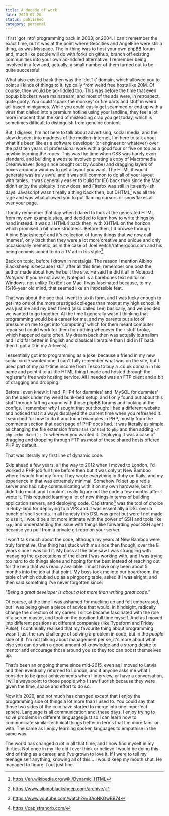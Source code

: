 ```yaml
---
title: A decade of work
date: 2020-07-20
status: published
category: personal
---
```


I first 'got into' programming back in 2003, or 2004. I can't remember the exact time, but it was at the point where Geocities and AngelFire were still a thing, as was Myspace. The in-thing was to host your own phpBB forum and, much like people will do with forks on github, branch off existing communities into your own ad-riddled alternative. I remember being involved in a few and, actually, a small number of them turned out to be quite successful.

What also existed back then was the 'dotTk' domain, which allowed you to point all kinds of things to it, typically from weird free hosts like 20M. Of course, they would be ad-riddled too. This was before the time that even popup blockers were mainstream, and most of the ads were, in retrospect, quite goofy. You could 'spank the monkey' or fire darts and stuff in weird ad-based minigames. While you could easily get scammed or end up with a virus that dialled into a premium hotline using your landline, they feel a lot more innocent than the kind of misleading crap you get today, which is sometimes difficult to distinguish from genuine content.

But, I digress, I'm not here to talk about advertising, social media, and the slow descent into madness of the modern internet, I'm here to talk about what it's been like as a software developer (or engineer or whatever) over the past ten years of professional work with a good four or five on top as a newbie learning the ropes. This was the time when CSS was barely even standard, and building a website involved pirating a copy of Macromedia Dreamweaver (long since bought out by Adobe) and dragging layers of boxes around a window to get a layout you want. The HTML it would generate was truly awful and it was still common to do all of your layout with tables. It was generally easier to build for IE6 back then since the Mac didn't enjoy the ubiquity it now does, and Firefox was still in its early-ish days. Javascript wasn't really a thing back then, but DHTML[^0] was all the rage and was what allowed you to put flaming cursors or snowflakes all over your page.

I fondly remember that day when I dared to look at the generated HTML from my own example sites, and decided to learn how to write things by hand instead. It was all HTML4 back then, with XHTML on the horizon which promised a bit more strictness. Before then, I'd browse through Albino Blacksheep[^1] and it's collection of funny things that we now call 'memes', only back then they were a lot more creative and unique and only occasionally memetic, as in the case of Joel Veitch/rathergood.com and his being commissioned to do a TV ad in his style[^2].

Back on topic, before I drown in nostalgia. The reason I mention Albino Blacksheep is because I *still*, after all this time, remember one post the author made about how he built the site. He said he did it all in Notepad. *Notepad*! If you're not aware, Notepad is a barebones text editor on Windows, not unlike TextEdit on Mac. I was fascinated because, to my 15/16-year old mind, that seemed like an impossible feat.

That was about the age that I went to sixth form, and I was lucky enough to get into one of the more prestiged colleges than most at my high school. It was just me and my best friend (also called Lee) basically, and we decided we wanted to go together. At the time I generally wasn't thinking that programming would be a career for me, and my parents put a lot of pressure on me to get into 'computing' which for them meant computer repair so I could work for them for nothing whenever their stuff broke, which happened quite often. My dream back then was actually journalism and I did far better in English and classical literature than I did in IT back then (I got a D in my A-levels).

I essentially got into programming as a joke, because a friend in my new social circle wanted one. I can't fully remember what was on the site, but I used part of my part-time income from Tesco to buy a .co.uk domain in his name and point it to a little HTML thing I made and hosted through the registrar's free web hosting service. All I needed was an FTP client and a bit of dragging and dropping.

Before I even knew it I had 'PHP4 for dummies' and 'MySQL for dummies' on the desk under my weird bunk-bed setup, and I only found out about this stuff through faffing around with those phpBB forums and looking at the configs. I remember _why_ I sought that out though: I had a different website and noticed that it always displayed the current time when you refreshed it. I searched for how to do it and found examples in PHP, mostly from the comments section that each page of PHP docs had. It was literally as simple as changing the file extension from `html` (or `htm`) to `php` and then adding `<?php echo date(); ?>` wherever you wanted it. Deploying it was a case of dragging and dropping through FTP as most of these shared hosts offered PHP by default.

That was literally my first line of dynamic code.

Skip ahead a few years, all the way to 2012 when I moved to London. I'd worked a PHP job full time before then but it was only at New Bamboo where I would find my form. They wrote everything in Ruby on Rails, and my experience in that was extremely minimal. Somehow I'd set up a redis server and had ruby communicating with it on my own hardware, but it didn't do much and I couldn't really figure out the code a few months after I wrote it. This required learning a lot of new things in terms of building application servers, and deploying code. Capistrano[^3] was the tool of choice in Ruby-land for deploying to a VPS and it was essentially a DSL over a bunch of shell scripts. In all honesty this DSL was great but were I not made to use it, I would be a lot more intimate with the power of SSH and tools like `scp`, and understanding the issue with things like forwarding your SSH agent because you pull from a private git repo on your server.

I won't talk much about the code, although my years at New Bamboo were truly formative. One thing has stuck with me since then though, over the 8 years since I was told it. My boss at the time saw I was struggling with managing the expectations of the client I was working with, and I was trying too hard to do things alone and hoping for the best instead of reaching out for the help that was readily available. I must have only been about 5 months into the job at that point. My boss took me into our boardroom, the table of which doubled up as a pingpong table, asked if I was alright, and then said something I've never forgotten since:

*"Being a great developer is about a lot more than writing great code."*

Of course, at the time I was ashamed for mucking up and felt embarrased, but I was being given a piece of advice that would, in hindsight, radically change the direction of my career. I since became fascinated with the role of a scrum master, and took on the position full time myself. And as I moved into different positions at different companies (like Typeform and Friday Pulse), I continually realised that my favourite thing about programming wasn't just the raw challenge of solving a problem in code, but in the _people_ side of it. I'm not talking about management per se, it's more about what else you can do with a good amount of knowledge and a strong desire to mentor and encourage those around you so they too can boost themselves up.

That's been an ongoing theme since mid-2015, even as I moved to Latvia and then eventually returned to London, and if anyone asks me what I consider to be great achievements when I interview, or have a conversation, I will always point to those people who I saw fluorish because they were given the time, space and effort to do so.

Now it's 2020, and not much has changed except that I enjoy the programming side of things a lot more than I used to. You could say that those two sides of the coin have started to merge into one imperfect sphere. Language is all communication and, these days, I enjoy trying to solve problems in different languages just so I can learn how to communicate similar technical things better in terms that I'm more familiar with. The same as I enjoy learning spoken languages to empathise in the same way.

The world has changed _a lot_ in all that time, and I now find myself in my thirties. Not once in my life did I ever think or believe I would be doing this kind of thing as a career, and I've grown to love it. If I were to tell my teenage self anything, knowing all of this... I would keep my mouth shut. He managed to figure it out just fine.

[^0]: <https://en.wikipedia.org/wiki/Dynamic_HTML>
[^1]: <https://www.albinoblacksheep.com/archive/>
[^2]: <https://www.youtube.com/watch?v=3AoNKGwBB74>
[^3]: <https://capistranorb.com/>